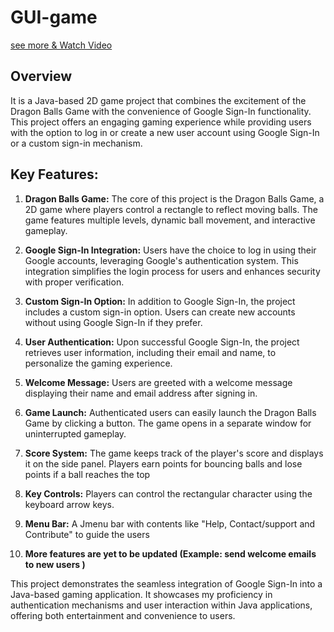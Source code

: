 # GUI-game

[ see more & Watch Video ](https://alphonselemnsernyu.wixsite.com/my-portfolio-project/subproject/dragonballs-game)

## Overview

It is a Java-based 2D game project that combines the excitement of the Dragon Balls Game with the convenience of Google Sign-In functionality. This project offers an engaging gaming experience while providing users with the option to log in or create a new user account using Google Sign-In or a custom sign-in mechanism.


## Key Features:

1. **Dragon Balls Game:** The core of this project is the Dragon Balls Game, a 2D game where players control a rectangle to reflect moving balls. The game features multiple levels, dynamic ball movement, and interactive gameplay.

2. **Google Sign-In Integration:** Users have the choice to log in using their Google accounts, leveraging Google's authentication system. This integration simplifies the login process for users and enhances security with proper verification.

3. **Custom Sign-In Option:** In addition to Google Sign-In, the project includes a custom sign-in option. Users can create new accounts without using Google Sign-In if they prefer.

4. **User Authentication:** Upon successful Google Sign-In, the project retrieves user information, including their email and name, to personalize the gaming experience.

5. **Welcome Message:** Users are greeted with a welcome message displaying their name and email address after signing in.

6. **Game Launch:** Authenticated users can easily launch the Dragon Balls Game by clicking a button. The game opens in a separate window for uninterrupted gameplay.

7. **Score System:** The game keeps track of the player's score and displays it on the side panel. Players earn points for bouncing balls and lose points if a ball reaches the top

8. **Key Controls:** Players can control the rectangular character using the keyboard arrow keys.

9. **Menu Bar:** A Jmenu bar with contents like "Help, Contact/support and Contribute" to guide the users

10. **More features are yet to be updated (Example:  send welcome emails to new users )**



This project demonstrates the seamless integration of Google Sign-In into a Java-based gaming application. It showcases my proficiency in authentication mechanisms and user interaction within Java applications, offering both entertainment and convenience to users.
